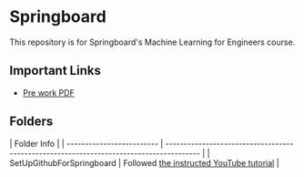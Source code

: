 # Springboard

This repository is for Springboard's Machine Learning for Engineers course.

## Important Links

- [Pre work PDF](https://ddf46429.springboard.com/uploads/resources/1701814889_Guild_MEC_-_Prework.pdf)

## Folders

| Folder Info               |
| ------------------------- | --------------------------------------------------------------------------------------- |
| SetUpGithubForSpringboard | Followed [the instructed YouTube tutorial](https://www.youtube.com/watch?v=E4MkXGm0vbI) |
